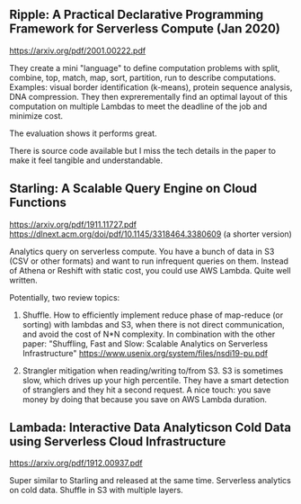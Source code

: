 ## Ripple: A Practical Declarative Programming Framework for Serverless Compute (Jan 2020)

https://arxiv.org/pdf/2001.00222.pdf

They create a mini "language" to define computation problems with split, combine, top, match, map, sort, partition, run to describe computations. Examples: visual border identification (k-means), protein sequence analysis, DNA compression. They then exprerementally find an optimal layout of this computation on multiple Lambdas to meet the deadline of the job and minimize cost.

The evaluation shows it performs great.

There is source code available but I miss the tech details in the paper to make it feel tangible and understandable.

## Starling: A Scalable Query Engine on Cloud Functions

https://arxiv.org/pdf/1911.11727.pdf
https://dlnext.acm.org/doi/pdf/10.1145/3318464.3380609 (a shorter version)

Analytics query on serverless compute. You have a bunch of data in S3 (CSV or other formats) and want to run infrequent queries on them. Instead of Athena or Reshift with static cost, you could use AWS Lambda. Quite well written. 

Potentially, two review topics:

1. Shuffle. How to efficiently implement reduce phase of map-reduce (or sorting) with lambdas and S3, when there is not direct communication, and avoid the cost of N*N complexity. In combination with the other paper: "Shuffling, Fast and Slow: Scalable Analytics  on Serverless Infrastructure" https://www.usenix.org/system/files/nsdi19-pu.pdf

2. Strangler mitigation when reading/writing to/from S3. S3 is sometimes slow, which drives up your high percentile. They have a smart detection of stranglers and they hit a second request. A nice touch: you save money by doing that because you save on AWS Lambda duration.

## Lambada: Interactive Data Analyticson Cold Data using Serverless Cloud Infrastructure

https://arxiv.org/pdf/1912.00937.pdf

Super similar to Starling and released at the same time. Serverless analytics on cold data. Shuffle in S3 with multiple layers.